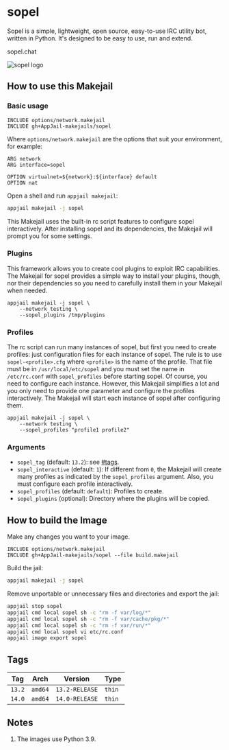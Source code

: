 # sopel

Sopel is a simple, lightweight, open source, easy-to-use IRC utility bot, written in Python. It's designed to be easy to use, run and extend.

sopel.chat

<img src="https://raw.githubusercontent.com/sopel-irc/sopel/master/docs/source/_static/sopel-black.png" alt="sopel logo" width="%60" height="auto">

## How to use this Makejail

### Basic usage

```
INCLUDE options/network.makejail
INCLUDE gh+AppJail-makejails/sopel
```

Where `options/network.makejail` are the options that suit your environment, for example:

```
ARG network
ARG interface=sopel

OPTION virtualnet=${network}:${interface} default
OPTION nat
```

Open a shell and run `appjail makejail`:

```sh
appjail makejail -j sopel
```

This Makejail uses the built-in rc script features to configure sopel interactively. After installing sopel and its dependencies, the Makejail will prompt you for some settings.

### Plugins

This framework allows you to create cool plugins to exploit IRC capabilities. The Makejail for sopel provides a simple way to install your plugins, though, nor their dependencies so you need to carefully install them in your Makejail when needed.

```
appjail makejail -j sopel \
    --network testing \
    --sopel_plugins /tmp/plugins
```

### Profiles

The rc script can run many instances of sopel, but first you need to create profiles: just configuration files for each instance of sopel. The rule is to use `sopel-<profile>.cfg` where `<profile>` is the name of the profile. That file must be in `/usr/local/etc/sopel` and you must set the name in `/etc/rc.conf` with `sopel_profiles` before starting sopel. Of course, you need to configure each instance. However, this Makejail simplifies a lot and you only need to provide one parameter and configure the profiles interactively. The Makejail will start each instance of sopel after configuring them.

```
appjail makejail -j sopel \
    --network testing \
    --sopel_profiles "profile1 profile2"
```

### Arguments

* `sopel_tag` (default: `13.2`): see [#tags](#tags).
* `sopel_interactive` (default: `1`): If different from `0`, the Makejail will create many profiles as indicated by the `sopel_profiles` argument. Also, you must configure each profile interactively.
* `sopel_profiles` (default: `default`): Profiles to create.
* `sopel_plugins` (optional): Directory where the plugins will be copied.

## How to build the Image

Make any changes you want to your image.

```
INCLUDE options/network.makejail
INCLUDE gh+AppJail-makejails/sopel --file build.makejail
```

Build the jail:

```sh
appjail makejail -j sopel
```

Remove unportable or unnecessary files and directories and export the jail:

```sh
appjail stop sopel
appjail cmd local sopel sh -c "rm -f var/log/*"
appjail cmd local sopel sh -c "rm -f var/cache/pkg/*"
appjail cmd local sopel sh -c "rm -f var/run/*"
appjail cmd local sopel vi etc/rc.conf
appjail image export sopel
```

## Tags

| Tag    | Arch    | Version        | Type   |
| ------ | ------- | -------------- | ------ |
| `13.2` | `amd64` | `13.2-RELEASE` | `thin` |
| `14.0` | `amd64` | `14.0-RELEASE` | `thin` |

## Notes

1. The images use Python 3.9.
